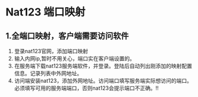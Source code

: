 # Nat123 端口映射

## 1.全端口映射，客户端需要访问软件

1. 登录nat123官网，添加端口映射
2. 输入内网ip,暂时不用关心，端口实在客户端设置的。
3. 在服务端下载nat123服务端软件，并登录。登陆后自动列出刚添加的映射配置信息。记录列表中外网地址。
4. 访问端安装nat123，添加外网地址。访问端口填写服务端实际想访问的端口。必须填写可用的服务端端口，否则nat123会提示端口不正确。!!







